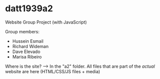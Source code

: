 # datt1939a2
Website Group Project (with JavaScript)

Group members:
- Hussein Esmail
- Richard Wideman
- Dave Elevado
- Marisa Ribeiro

Where is the site? --> In the "a2" folder. All files that are part of the
*actual* website are here (HTML/CSS/JS files + media)
